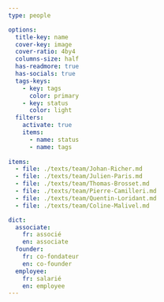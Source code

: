 ```yaml
---
type: people

options:
  title-key: name
  cover-key: image
  cover-ratio: 4by4
  columns-size: half
  has-readmore: true
  has-socials: true
  tags-keys: 
    - key: tags
      color: primary
    - key: status
      color: light
  filters: 
    activate: true
    items: 
      - name: status
      - name: tags
    
items:
  - file: ./texts/team/Johan-Richer.md
  - file: ./texts/team/Julien-Paris.md
  - file: ./texts/team/Thomas-Brosset.md
  - file: ./texts/team/Pierre-Camilleri.md
  - file: ./texts/team/Quentin-Loridant.md
  - file: ./texts/team/Coline-Malivel.md

dict:
  associate:
    fr: associé
    en: associate
  founder:
    fr: co-fondateur
    en: co-founder
  employee:
    fr: salarié
    en: employee
---
```

